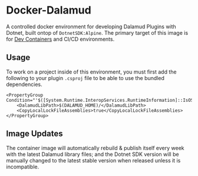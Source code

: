 # Docker-Dalamud

A controlled docker environment for developing Dalamud Plugins with Dotnet, built ontop of `DotnetSDK:Alpine`. The primary target of this image is for [Dev Containers](https://docs.github.com/en/codespaces/setting-up-your-project-for-codespaces/introduction-to-dev-containers) and CI/CD environments.

## Usage

To work on a project inside of this environment, you must first add the following to your plugin `.csproj` file to be able to use the bundled dependencies.

```
<PropertyGroup Condition="'$([System.Runtime.InteropServices.RuntimeInformation]::IsOSPlatform($([System.Runtime.InteropServices.OSPlatform]::Linux)))'">
    <DalamudLibPath>$(DALAMUD_HOME)/</DalamudLibPath>
    <CopyLocalLockFileAssemblies>true</CopyLocalLockFileAssemblies>
</PropertyGroup>
```

## Image Updates

The container image will automatically rebuild & publish itself every week with the latest Dalamud library files; and the Dotnet SDK version will be manually changed to the latest stable version when released unless it is incompatible.
